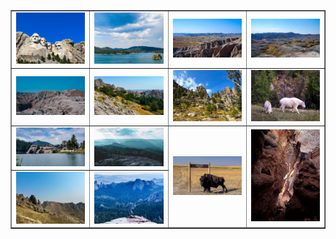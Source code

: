 <table align=center border="1">

<tr>

<td width="250"> <img src="../pics/sd_001.jpg" width="240" border=0 alt=""></img> </td>
<td width="250"> <img src="../pics/sd_002.jpg" width="240" border=0 alt=""></img> </td>
<td width="250"> <img src="../pics/sd_101.jpg" width="240" border=0 alt=""></img> </td>
<td width="250"> <img src="../pics/sd_102.jpg" width="240" border=0 alt=""></img> </td>

</tr>

<tr>

<td width="250"> <img src="../pics/sd_103.jpg" width="240" border=0 alt=""></img> </td>
<td width="250"> <img src="../pics/sd_104.jpg" width="240" border=0 alt=""></img> </td>
<td width="250"> <img src="../pics/sd_003.jpg" width="240" border=0 alt=""></img> </td>
<td width="250"> <img src="../pics/sd_004.jpg" width="240" border=0 alt=""></img> </td>

</tr>

<tr>

<td width="250"> <img src="../pics/sd_201.jpg" width="240" border=0 alt=""></img> </td>
<td width="250"> <img src="../pics/sd_202.jpg" width="240" border=0 alt=""></img> </td>
<td width="250" rowspan="0"> <img src="../pics/sd_203.jpg" width="240" border=0 alt=""></img> </td>
<td width="250" rowspan="0"> <img src="../pics/sd_204.jpg" width="240" border=0 alt=""></img> </td>

</tr>

<tr>

<td width="250"> <img src="../pics/sd_301.jpg" width="240" border=0 alt=""></img> </td>
<td width="250"> <img src="../pics/sd_302.jpg" width="240" border=0 alt=""></img> </td>


</tr>

</table>
